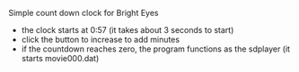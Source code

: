 Simple count down clock for Bright Eyes
 - the clock starts at 0:57 (it takes about 3 seconds to start)
 - click the button to increase to add minutes
 - if the countdown reaches zero, the program functions as the sdplayer (it starts movie000.dat)
